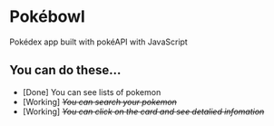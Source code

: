 # Pokébowl
Pokédex app built with pokéAPI with JavaScript

## You can do these...
* [Done] You can see lists of pokemon
* [Working] ~~*You can search your pokemon*~~
* [Working] ~~*You can click on the card and see detalied infomation*~~

